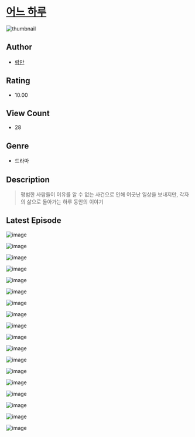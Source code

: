 # [어느 하루](https://comic.naver.com/challenge/list?titleId=810757)
![thumbnail](https://image-comic.pstatic.net/user_contents_data/challenge_comic/2023/05/24/310915/upload_3904678487041204838_480x623.jpeg)

## Author
- [랑만](https://comic.naver.com/artistTitle?id=310915)

## Rating
- 10.00

## View Count
- 28

## Genre
- 드라마

## Description
> 평범한 사람들이 이유를 알 수 없는 사건으로 인해 어긋난 일상을 보내지만, 각자의 삶으로 돌아가는 하루 동안의 이야기


## Latest Episode
![image](https://image-comic.pstatic.net/user_contents_data/challenge_comic/2023/05/24/310915/upload_3905013614719099448.jpeg)

![image](https://image-comic.pstatic.net/user_contents_data/challenge_comic/2023/05/24/310915/upload_4049405887590523747.jpeg)

![image](https://image-comic.pstatic.net/user_contents_data/challenge_comic/2023/05/24/310915/upload_3990523749978223462.jpeg)

![image](https://image-comic.pstatic.net/user_contents_data/challenge_comic/2023/05/24/310915/upload_7305739526762672434.jpeg)

![image](https://image-comic.pstatic.net/user_contents_data/challenge_comic/2023/05/24/310915/upload_7365182208445069622.jpeg)

![image](https://image-comic.pstatic.net/user_contents_data/challenge_comic/2023/05/24/310915/upload_3774689819225502006.jpeg)

![image](https://image-comic.pstatic.net/user_contents_data/challenge_comic/2023/05/24/310915/upload_3977019737831911778.jpeg)

![image](https://image-comic.pstatic.net/user_contents_data/challenge_comic/2023/05/24/310915/upload_3559022808215467063.jpeg)

![image](https://image-comic.pstatic.net/user_contents_data/challenge_comic/2023/05/24/310915/upload_3474022656618095974.jpeg)

![image](https://image-comic.pstatic.net/user_contents_data/challenge_comic/2023/05/24/310915/upload_3702633324682044516.jpeg)

![image](https://image-comic.pstatic.net/user_contents_data/challenge_comic/2023/05/24/310915/upload_7292282603933283890.jpeg)

![image](https://image-comic.pstatic.net/user_contents_data/challenge_comic/2023/05/24/310915/upload_7365185529139376176.jpeg)

![image](https://image-comic.pstatic.net/user_contents_data/challenge_comic/2023/05/24/310915/upload_7149519595428459363.jpeg)

![image](https://image-comic.pstatic.net/user_contents_data/challenge_comic/2023/05/24/310915/upload_7089057459526066789.jpeg)

![image](https://image-comic.pstatic.net/user_contents_data/challenge_comic/2023/05/24/310915/upload_7365981759520256358.jpeg)

![image](https://image-comic.pstatic.net/user_contents_data/challenge_comic/2023/05/24/310915/upload_4135770529463559781.jpeg)

![image](https://image-comic.pstatic.net/user_contents_data/challenge_comic/2023/05/24/310915/upload_4049921773980168801.jpeg)

![image](https://image-comic.pstatic.net/user_contents_data/challenge_comic/2023/05/24/310915/upload_3846975905607541047.jpeg)
